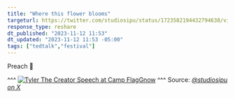 ```yaml
---
title: "Where this flower blooms"
targeturl: https://twitter.com/studiosipu/status/1723582194432794638/video/1 
response_type: reshare
dt_published: "2023-11-12 11:53"
dt_updated: "2023-11-12 11:53 -05:00"
tags: ["tedtalk","festival"]
---
```


Preach <span>&#x1F64C;</span>

^^^
[![Tyler The Creator Speech at Camp FlagGnow](https://pbs.twimg.com/ext_tw_video_thumb/1723582065843769344/pu/img/JSrlq95E1Hr5RzY_.jpg)](https://twitter.com/studiosipu/status/1723582194432794638/video/1 "Tyler The Creator Speech at Camp FlagGnow")
^^^ Source: *[@studiosipu on X](https://twitter.com/studiosipu/status/1723582194432794638)*